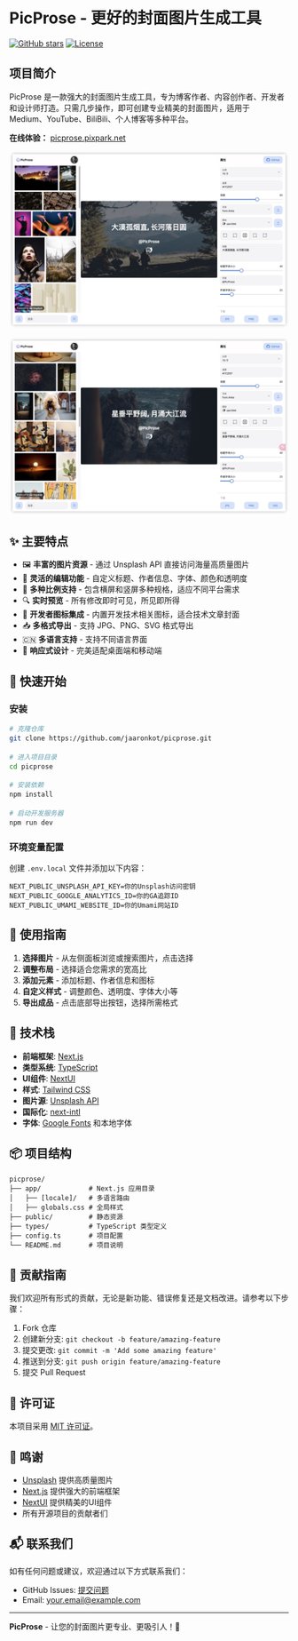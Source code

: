 # PicProse - 更好的封面图片生成工具

[![GitHub stars](https://img.shields.io/github/stars/jaaronkot/picprose)](https://github.com/jaaronkot/picprose/stargazers)
[![License](https://img.shields.io/github/license/jaaronkot/picprose)](https://github.com/jaaronkot/picprose/blob/main/LICENSE)

## 项目简介

PicProse 是一款强大的封面图片生成工具，专为博客作者、内容创作者、开发者和设计师打造。只需几步操作，即可创建专业精美的封面图片，适用于 Medium、YouTube、BiliBili、个人博客等多种平台。

**在线体验：** [picprose.pixpark.net](https://picprose.pixpark.net/)

![PicProse Preview](./doc/screenshot.jpg )

![PicProse Preview](./doc/screenshot2.jpg )

## ✨ 主要特点

- 🖼️ **丰富的图片资源** - 通过 Unsplash API 直接访问海量高质量图片
- 🎨 **灵活的编辑功能** - 自定义标题、作者信息、字体、颜色和透明度
- 📱 **多种比例支持** - 包含横屏和竖屏多种规格，适应不同平台需求
- 🔍 **实时预览** - 所有修改即时可见，所见即所得
- 🌈 **开发者图标集成** - 内置开发技术相关图标，适合技术文章封面
- 📥 **多格式导出** - 支持 JPG、PNG、SVG 格式导出
- 🇨🇳 **多语言支持** - 支持不同语言界面
- 🎯 **响应式设计** - 完美适配桌面端和移动端

## 🚀 快速开始

### 安装

```bash
# 克隆仓库
git clone https://github.com/jaaronkot/picprose.git

# 进入项目目录
cd picprose

# 安装依赖
npm install

# 启动开发服务器
npm run dev
```

### 环境变量配置

创建 `.env.local` 文件并添加以下内容： 

```
NEXT_PUBLIC_UNSPLASH_API_KEY=你的Unsplash访问密钥
NEXT_PUBLIC_GOOGLE_ANALYTICS_ID=你的GA追踪ID
NEXT_PUBLIC_UMAMI_WEBSITE_ID=你的Umami网站ID
```

## 🔧 使用指南

1. **选择图片** - 从左侧面板浏览或搜索图片，点击选择
2. **调整布局** - 选择适合您需求的宽高比
3. **添加元素** - 添加标题、作者信息和图标
4. **自定义样式** - 调整颜色、透明度、字体大小等
5. **导出成品** - 点击底部导出按钮，选择所需格式

## 🧰 技术栈

- **前端框架**: [Next.js](https://nextjs.org/)
- **类型系统**: [TypeScript](https://www.typescriptlang.org/)
- **UI组件**: [NextUI](https://nextui.org/)
- **样式**: [Tailwind CSS](https://tailwindcss.com/)
- **图片源**: [Unsplash API](https://unsplash.com/developers)
- **国际化**: [next-intl](https://next-intl-docs.vercel.app/)
- **字体**: [Google Fonts](https://fonts.google.com/) 和本地字体

## 📦 项目结构

```
picprose/
├── app/            # Next.js 应用目录
│   ├── [locale]/   # 多语言路由
│   ├── globals.css # 全局样式
├── public/         # 静态资源
├── types/          # TypeScript 类型定义
├── config.ts       # 项目配置
└── README.md       # 项目说明
```

## 🤝 贡献指南

我们欢迎所有形式的贡献，无论是新功能、错误修复还是文档改进。请参考以下步骤：

1. Fork 仓库
2. 创建新分支: `git checkout -b feature/amazing-feature`
3. 提交更改: `git commit -m 'Add some amazing feature'`
4. 推送到分支: `git push origin feature/amazing-feature`
5. 提交 Pull Request

## 📄 许可证

本项目采用 [MIT 许可证](https://github.com/jaaronkot/picprose/blob/main/LICENSE)。

## 🙏 鸣谢

- [Unsplash](https://unsplash.com/) 提供高质量图片
- [Next.js](https://nextjs.org/) 提供强大的前端框架
- [NextUI](https://nextui.org/) 提供精美的UI组件
- 所有开源项目的贡献者们

## 📬 联系我们

如有任何问题或建议，欢迎通过以下方式联系我们：

- GitHub Issues: [提交问题](https://github.com/jaaronkot/picprose/issues)
- Email: your.email@example.com

---

**PicProse** - 让您的封面图片更专业、更吸引人！💪